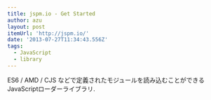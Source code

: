 ```yaml
---
title: jspm.io - Get Started
author: azu
layout: post
itemUrl: 'http://jspm.io/'
date: '2013-07-27T11:34:43.556Z'
tags:
  - JavaScript
  - library
---
```

ES6 / AMD / CJS などで定義されたモジュールを読み込むことができるJavaScriptローダーライブラリ.
